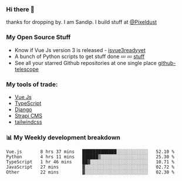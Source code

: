 ### Hi there 👋

thanks for dropping by.
I am Sandip. I build stuff at [@Pixeldust](github.com/pixeldust-in/)

###  **My Open Source Stuff**

 - Know if Vue Js version 3 is released -  [isvue3readyyet](https://github.com/sandiprb/isvue3readyyet)
 - A bunch of Python scripts to get stuff done 💤 💤 [stuff](https://github.com/sandiprb/stuff)
 - See all your starred Github repositories at one single place [github-telescope](https://github.com/sandiprb/github-telescope)



###  **My tools of trade:**
 - [Vue Js](https://github.com/vuejs/vue/)
 - [TypeScript](https://github.com/microsoft/TypeScript)
 - [Django](github.com/django/django)
 - [Strapi CMS](github.com/strapi/strapi)
 - [tailwindcss](https://github.com/tailwindlabs/tailwindcss)


###  📊 **My Weekly development breakdown**
<!--START_SECTION:waka-->
```text
Vue.js       8 hrs 37 mins   █████████████░░░░░░░░░░░░   52.10 % 
Python       4 hrs 11 mins   ██████▒░░░░░░░░░░░░░░░░░░   25.30 % 
TypeScript   1 hr 46 mins    ██▓░░░░░░░░░░░░░░░░░░░░░░   10.71 % 
JavaScript   27 mins         ▓░░░░░░░░░░░░░░░░░░░░░░░░   02.72 % 
Other        22 mins         ▓░░░░░░░░░░░░░░░░░░░░░░░░   02.30 % 
```
<!--END_SECTION:waka-->
